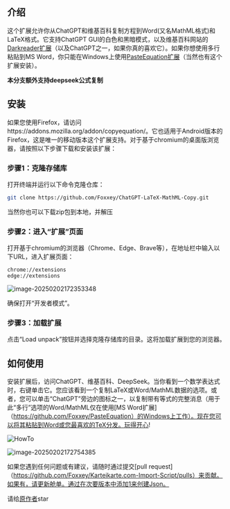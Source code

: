 ## 介绍

这个扩展允许你从ChatGPT和维基百科复制方程到Word(又名MathML格式)和LaTeX格式。它支持ChatGPT GUI的白色和黑暗模式，以及维基百科网站的[Darkreader扩展](https://chromewebstore.google.com/detail/dark-reader/eimadpbcbfnmbkopoojfekhnkhdbieeh)（以及ChatGPT之一，如果你真的喜欢它）。如果你想使用多行粘贴到MS Word，你只能在Windows上使用[PasteEquation扩展](https://github.com/Foxxey/PasteEquation)（当然也有这个扩展安装）。

**本分支额外支持deepseek公式复制**

## 安装

如果您使用Firefox，请访问https://addons.mozilla.org/addon/copyequation/。它也适用于Android版本的Firefox，这是唯一的移动版本这个扩展支持。对于基于chromium的桌面版浏览器，请按照以下步骤下载和安装该扩展：

### 步骤1：克隆存储库

打开终端并运行以下命令克隆仓库：

```bash
git clone https://github.com/Foxxey/ChatGPT-LaTeX-MathML-Copy.git
```

当然你也可以下载zip包到本地，并解压

### 步骤2：进入“扩展”页面

打开基于chromium的浏览器（Chrome、Edge、Brave等），在地址栏中输入以下URL，进入扩展页面：

```url
chrome://extensions
edge://extensions
```

![image-20250202172353348](https://wenmou-1313491726.cos.ap-shanghai.myqcloud.com/img/image-20250202172353348.png?imageSlim)

确保打开“开发者模式”。

### 步骤3：加载扩展

点击“Load unpack”按钮并选择克隆存储库的目录。这将加载扩展到您的浏览器。

## 如何使用

安装扩展后，访问ChatGPT、维基百科、DeepSeek。当你看到一个数学表达式时，右键单击它。您应该看到一个复制LaTeX或Word/MathML数据的选项。或者，您可以单击“ChatGPT”旁边的图标之一，以复制带有等式的完整消息（用于此“多行”选项的Word/MathML仅在使用[MS Word扩展]（https://github.com/Foxxey/PasteEquation）的Windows上工作）。现在您可以将其粘贴到Word或您最喜欢的TeX分发。玩得开心!

![HowTo](https://github.com/Foxxey/CopyEquation/assets/66215329/36c32793-9779-4a0f-a48a-5ebe57b8da91)

![image-20250202172754385](https://wenmou-1313491726.cos.ap-shanghai.myqcloud.com/img/image-20250202172754385.png?imageSlim)

如果您遇到任何问题或有建议，请随时通过提交[pull request]（https://github.com/Foxxey/Karteikarte.com-Import-Script/pulls）来贡献。如果有，请更新舱单。通过在次要版本中添加1来创建Json。

请给[原作者](https://github.com/Foxxey/CopyEquation)star
